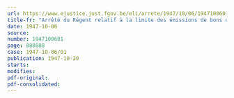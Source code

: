 ```yaml
---
url: https://www.ejustice.just.fgov.be/eli/arrete/1947/10/06/1947100601/justel
title-fr: "Arrêté du Régent relatif à la limite des émissions de bons de caisse et obligations de la Société nationale de Crédit à l'Industrie (abrogé par ADR 27-01-1950, art. 2)"
date: 1947-10-06
source:
number: 1947100601
page: 888888
case: 1947-10-06/01
publication: 1947-10-20
starts:
modifies:
pdf-original:
pdf-consolidated:
---
```


